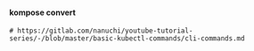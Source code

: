 #### kompose convert

```
# https://gitlab.com/nanuchi/youtube-tutorial-series/-/blob/master/basic-kubectl-commands/cli-commands.md
```
